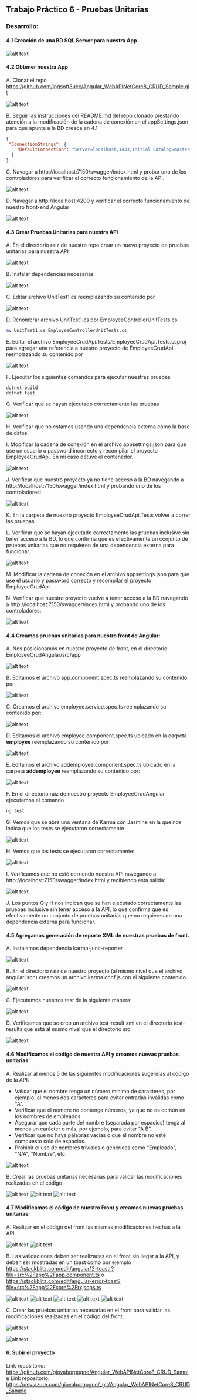 ## Trabajo Práctico 6 - Pruebas Unitarias

### Desarrollo:

#### 4.1 Creación de una BD SQL Server para nuestra App
![alt text](img/image.png)

#### 4.2 Obtener nuestra App

A\. Clonar el repo https://github.com/ingsoft3ucc/Angular_WebAPINetCore8_CRUD_Sample.git

![alt text](img/image-1.png)

B\. Seguir las instrucciones del README.md del repo clonado prestando atención a la modificación de la cadena de conexión en el appSettings.json para que apunte a la BD creada en 4.1

```json
{
 "ConnectionStrings": {
    "DefaultConnection": "Server=localhost,1433;Initial Catalog=master;Persist Security Info=False;User ID=sa;Password=myStrong!Password;MultipleActiveResultSets=False;Encrypt=True;TrustServerCertificate=True;Connection Timeout=30;"
  }
}
```

C\. Navegar a http://localhost:7150/swagger/index.html y probar uno de los controladores para verificar el correcto funcionamiento de la API.

![alt text](img/image-2.png)

D\. Navegar a http://localhost:4200 y verificar el correcto funcionamiento de nuestro front-end Angular

![alt text](img/image-3.png)


#### 4.3 Crear Pruebas Unitarias para nuestra API

A\. En el directorio raiz de nuestro repo crear un nuevo proyecto de pruebas unitarias para nuestra API

![alt text](img/image-4.png)

B\. Instalar dependencias necesarias

![alt text](img/image-5.png)

C\. Editar archivo UnitTest1.cs reemplazando su contenido por

![alt text](img/image-6.png)

D\. Renombrar archivo UnitTest1.cs por EmployeeControllerUnitTests.cs

```bash
mv UnitTest1.cs EmployeeControllerUnitTests.cs 
```

E\. Editar el archivo EmployeeCrudApi.Tests/EmployeeCrudApi.Tests.csproj para agregar una referencia a nuestro proyecto de EmployeeCrudApi reemplazando su contenido por

![alt text](img/image-7.png)

F\. Ejecutar los siguientes comandos para ejecutar nuestras pruebas

```
dotnet build
dotnet test
```

G\. Verificar que se hayan ejecutado correctamente las pruebas

![alt text](img/image-8.png)

H\. Verificar que no estamos usando una dependencia externa como la base de datos.

I\. Modificar la cadena de conexión en el archivo appsettings.json para que use un usuario o password incorrecto y recompilar el proyecto EmployeeCrudApi. En mi caso detuve el contenedor.

![alt text](img/image-9.png)

J\. Verificar que nuestro proyecto ya no tiene acceso a la BD navegando a http://localhost:7150/swagger/index.html y probando uno de los controladores:

![alt text](img/image-12.png)

K\. En la carpeta de nuestro proyecto EmployeeCrudApi.Tests volver a correr las pruebas

L\. Verificar que se hayan ejecutado correctamente las pruebas inclusive sin tener acceso a la BD, lo que confirma que es efectivamente un conjunto de pruebas unitarias que no requieren de una dependencia externa para funcionar.

![alt text](img/image-11.png)

M\. Modificar la cadena de conexión en el archivo appsettings.json para que use el usuario y password correcto y recompilar el proyecto EmployeeCrudApi

N\. Verificar que nuestro proyecto vuelve a tener acceso a la BD navegando a http://localhost:7150/swagger/index.html y probando uno de los controladores:

![alt text](img/image-13.png)

#### 4.4 Creamos pruebas unitarias para nuestro front de Angular:

A\. Nos posicionamos en nuestro proyecto de front, en el directorio EmployeeCrudAngular/src/app

![alt text](img/image-14.png)

B\. Editamos el archivo app.component.spec.ts reemplazando su contenido por:

![alt text](img/image-15.png)

C\. Creamos el archivo employee.service.spec.ts reemplazando su contenido por:

![alt text](img/image-16.png)

D\. Editamos el archivo employee.component.spec.ts ubicado en la carpeta **employee** reemplazando su contenido por:

![alt text](img/image-17.png)

E\. Editamos el archivo addemployee.component.spec.ts ubicado en la carpeta **addemployee** reemplazando su contenido por:

![alt text](img/image-18.png)

F\. En el directorio raiz de nuestro proyecto EmployeeCrudAngular ejecutamos el comando

```bash
ng test
```

G\. Vemos que se abre una ventana de Karma con Jasmine en la que nos indica que los tests se ejecutaron correctamente

![alt text](img/image-20.png)

H\. Vemos que los tests se ejecutaron correctamente:

![alt text](img/image-19.png)

I\. Verificamos que no esté corriendo nuestra API navegando a http://localhost:7150/swagger/index.html y recibiendo esta salida:

![alt text](img/image-21.png)

J\. Los puntos G y H nos indican que se han ejecutado correctamente las pruebas inclusive sin tener acceso a la API, lo que confirma que es efectivamente un conjunto de pruebas unitarias que no requieres de una dependencia externa para funcionar.

#### 4.5 Agregamos generación de reporte XML de nuestras pruebas de front.

A\. Instalamos dependencia karma-junit-reporter

![alt text](img/image-22.png)

B\. En el directorio raiz de nuestro proyecto (al mismo nivel que el archivo angular.json) creamos un archivo karma.conf.js con el siguiente contenido

![alt text](img/image-23.png)

C\. Ejecutamos nuestros test de la siguiente manera:

![alt text](img/image-24.png)

D\. Verificamos que se creo un archivo test-result.xml en el directorio test-results que está al mismo nivel que el directorio src

![alt text](img/image-25.png)

#### 4.6 Modificamos el código de nuestra API y creamos nuevas pruebas unitarias:

A\. Realizar al menos 5 de las siguientes modificaciones sugeridas al código de la API:

- Validar que el nombre tenga un número mínimo de caracteres, por ejemplo, al menos dos caracteres para evitar entradas inválidas como "A".
- Verificar que el nombre no contenga números, ya que no es común en los nombres de empleados.
- Asegurar que cada parte del nombre (separada por espacios) tenga al menos un carácter o más, por ejemplo, para evitar "A B".
- Verificar que no haya palabras vacías o que el nombre no esté compuesto solo de espacios.
- Prohibir el uso de nombres triviales o genéricos como "Empleado", "N/A", "Nombre", etc.

![alt text](img/image-26.png)

B\. Crear las pruebas unitarias necesarias para validar las modificaciones realizadas en el código

![alt text](img/image-27.png)
![alt text](img/image-35.png)
![alt text](img/image-29.png)

#### 4.7 Modificamos el código de nuestro Front y creamos nuevas pruebas unitarias:

A\. Realizar en el código del front las mismas modificaciones hechas a la API.

![alt text](img/image-30.png)
![alt text](img/image-31.png)

B\. Las validaciones deben ser realizadas en el front sin llegar a la API, y deben ser mostradas en un toast como por ejemplo https://stackblitz.com/edit/angular12-toastr?file=src%2Fapp%2Fapp.component.ts o https://stackblitz.com/edit/angular-error-toast?file=src%2Fapp%2Fcore%2Frxjsops.ts

![alt text](img/image-32.png)
![alt text](img/image-33.png)
![alt text](img/image-34.png)
![alt text](img/image-36.png)
![alt text](img/image-37.png)

C\. Crear las pruebas unitarias necesarias en el front para validar las modificaciones realizadas en el código del front.

![alt text](img/image-38.png)

![alt text](img/image-39.png)

#### 6. Subir el proyecto

Link repositorio: https://github.com/giovaborgogno/Angular_WebAPINetCore8_CRUD_Sample
Link repositorio: https://dev.azure.com/giovaborgogno/_git/Angular_WebAPINetCore8_CRUD_Sample